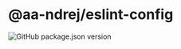 # @aa-ndrej/eslint-config

![GitHub package.json version](https://img.shields.io/github/package-json/v/aa-ndrej/eslint-config?style=for-the-badge)

